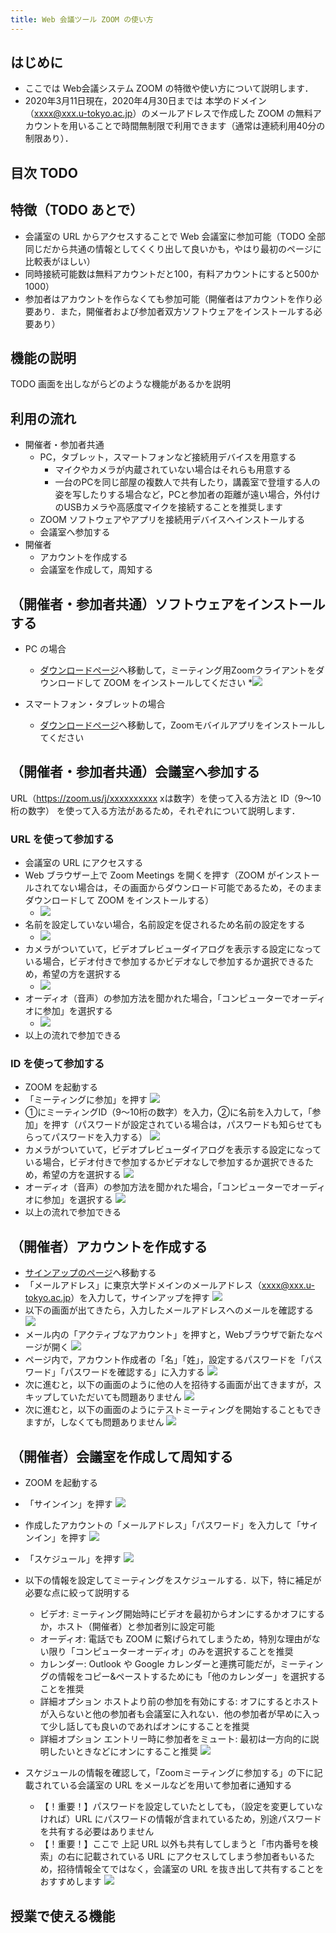 ```yaml
---
title: Web 会議ツール ZOOM の使い方
---
```


## はじめに

* ここでは Web会議システム ZOOM の特徴や使い方について説明します．
* 2020年3月11日現在，2020年4月30日までは 本学のドメイン（xxxx@xxx.u-tokyo.ac.jp）のメールアドレスで作成した ZOOM の無料アカウントを用いることで時間無制限で利用できます（通常は連続利用40分の制限あり）．

## 目次 TODO


## 特徴（TODO あとで）
* 会議室の URL からアクセスすることで Web 会議室に参加可能（TODO 全部同じだから共通の情報としてくくり出して良いかも，やはり最初のページに比較表がほしい）
* 同時接続可能数は無料アカウントだと100，有料アカウントにすると500か1000）
* 参加者はアカウントを作らなくても参加可能（開催者はアカウントを作り必要あり．また，開催者および参加者双方ソフトウェアをインストールする必要あり）


## 機能の説明
TODO 画面を出しながらどのような機能があるかを説明

## 利用の流れ
* 開催者・参加者共通
  * PC，タブレット，スマートフォンなど接続用デバイスを用意する
    * マイクやカメラが内蔵されていない場合はそれらも用意する
    * 一台のPCを同じ部屋の複数人で共有したり，講義室で登壇する人の姿を写したりする場合など，PCと参加者の距離が遠い場合，外付けのUSBカメラや高感度マイクを接続することを推奨します
  * ZOOM ソフトウェアやアプリを接続用デバイスへインストールする
  * 会議室へ参加する
* 開催者
  * アカウントを作成する
  * 会議室を作成して，周知する

## （開催者・参加者共通）ソフトウェアをインストールする

* PC の場合
  * <a href="https://zoom.us/download" target="_blank">ダウンロードページ</a>へ移動して，ミーティング用Zoomクライアントをダウンロードして ZOOM をインストールしてください
  *![](img/zoom_install_pc_with_url.png) 
	
* スマートフォン・タブレットの場合
  * <a href="https://zoom.us/download#mobile_app" target="_blank">ダウンロードページ</a>へ移動して，Zoomモバイルアプリをインストールしてください

## （開催者・参加者共通）会議室へ参加する

URL（https://zoom.us/j/xxxxxxxxxx xは数字）を使って入る方法と ID（9～10桁の数字） を使って入る方法があるため，それぞれについて説明します．

### URL を使って参加する
* 会議室の URL にアクセスする
* Web ブラウザー上で Zoom Meetings を開くを押す（ZOOM がインストールされてない場合は，その画面からダウンロード可能であるため，そのままダウンロードして ZOOM をインストールする）
  * ![](img/zoom_join_pc_url_browser.png)
* 名前を設定していない場合，名前設定を促されるため名前の設定をする
  * ![](img/zoom_join_pc_url_name.png)
* カメラがついていて，ビデオプレビューダイアログを表示する設定になっている場合，ビデオ付きで参加するかビデオなしで参加するか選択できるため，希望の方を選択する
  * ![](img/zoom_join_pc_camera.png)
* オーディオ（音声）の参加方法を聞かれた場合，「コンピューターでオーディオに参加」を選択する
  * ![](img/zoom_join_pc_mic.png)
* 以上の流れで参加できる

### ID を使って参加する
* ZOOM を起動する
* 「ミーティングに参加」を押す
  ![](img/zoom_join_pc_id_top.png)
* ①にミーティングID（9～10桁の数字）を入力，②に名前を入力して，「参加」を押す（パスワードが設定されている場合は，パスワードも知らせてもらってパスワードを入力する）
  ![](img/zoom_join_pc_id_join_add.png)
* カメラがついていて，ビデオプレビューダイアログを表示する設定になっている場合，ビデオ付きで参加するかビデオなしで参加するか選択できるため，希望の方を選択する
  ![](img/zoom_join_pc_camera.png)
* オーディオ（音声）の参加方法を聞かれた場合，「コンピューターでオーディオに参加」を選択する
  ![](img/zoom_join_pc_mic.png)
* 以上の流れで参加できる


## （開催者）アカウントを作成する
* <a href="https://zoom.us/signup" target="_blank">サインアップのページ</a>へ移動する
* 「メールアドレス」に東京大学ドメインのメールアドレス（xxxx@xxx.u-tokyo.ac.jp）を入力して，サインアップを押す
  ![](img/zoom_signup_form.png)
* 以下の画面が出てきたら，入力したメールアドレスへのメールを確認する
  ![](img/zoom_signup_email_confirmation.png)
* メール内の「アクティブなアカウント」を押すと，Webブラウザで新たなページが開く
  ![](img/zoom_signup_email_confirmation.png)
* ページ内で，アカウント作成者の「名」「姓」，設定するパスワードを「パスワード」「パスワードを確認する」に入力する
  ![](img/zoom_signup_form2.png)
* 次に進むと，以下の画面のように他の人を招待する画面が出てきますが，スキップしていただいても問題ありません
  ![](img/zoom_signup_form3.png)
* 次に進むと，以下の画面のようにテストミーティングを開始することもできますが，しなくても問題ありません
  ![](img/zoom_signup_form4.png)


## （開催者）会議室を作成して周知する
* ZOOM を起動する
* 「サインイン」を押す
  ![](img/zoom_join_pc_id_top.png)
* 作成したアカウントの「メールアドレス」「パスワード」を入力して「サインイン」を押す
  ![](img/zoom_signin.png)
* 「スケジュール」を押す
  ![](img/zoom_signin.png)
* 以下の情報を設定してミーティングをスケジュールする．以下，特に補足が必要な点に絞って説明する
  * ビデオ: ミーティング開始時にビデオを最初からオンにするかオフにするか，ホスト（開催者）と参加者別に設定可能
  * オーディオ: 電話でも ZOOM に繋げられてしまうため，特別な理由がない限り「コンピューターオーディオ」のみを選択することを推奨
  * カレンダー: Outlook や Google カレンダーと連携可能だが，ミーティングの情報をコピー&ペーストするためにも「他のカレンダー」を選択することを推奨
  * 詳細オプション ホストより前の参加を有効にする: オフにするとホストが入らないと他の参加者も会議室に入れない．他の参加者が早めに入って少し話しても良いのであればオンにすることを推奨
  * 詳細オプション エントリー時に参加者をミュート: 最初は一方向的に説明したいときなどにオンにすること推奨
  ![](img/zoom_signin.png)

* スケジュールの情報を確認して，「Zoomミーティングに参加する」の下に記載されている会議室の URL をメールなどを用いて参加者に通知する
  * 【！重要！】パスワードを設定していたとしても，（設定を変更していなければ）URL にパスワードの情報が含まれているため，別途パスワードを共有する必要はありません
  * 【！重要！】ここで 上記 URL 以外も共有してしまうと「市内番号を検索」の右に記載されている URL にアクセスしてしまう参加者もいるため，招待情報全てではなく，会議室の URL を抜き出して共有することをおすすめします
  ![](img/zoom_signin.png)


## 授業で使える機能



